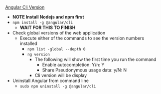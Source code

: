 [Angular Cli Version](https://angular.io/cli/version)<br />
* **NOTE Install Nodejs and npm first**
* `npm install -g @angular/cli`
  * **WAIT FOR THIS TO FINISH**
* Check global versions of the web application
  * Execute either of the commands to see the version numbers installed
    * `npm list -global --depth 0`
    * `ng version`
      * The following will show the first time you run the command
        * Enable autocompletion: Y/n: Y
        * Share Pseudonymous usage data: y/N: N
      * Cli version will be display
* Uninstall Angular from command line
  * `sudo npm uninstall -g @angular/cli`
